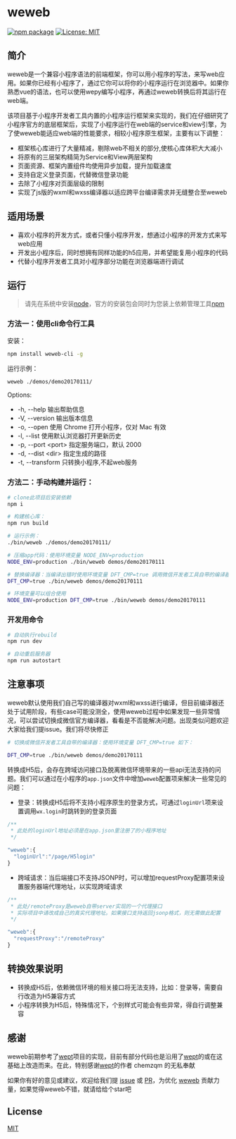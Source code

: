 # weweb

[![npm package](https://img.shields.io/npm/v/weweb-cli.svg)](https://www.npmjs.com/package/weweb-cli)
[![License: MIT](https://img.shields.io/badge/License-MIT-green.svg)](https://opensource.org/licenses/MIT)

## 简介

weweb是一个兼容小程序语法的前端框架，你可以用小程序的写法，来写web应用。如果你已经有小程序了，通过它你可以将你的小程序运行在浏览器中。如果你熟悉vue的语法，也可以使用wepy编写小程序，再通过weweb转换后将其运行在web端。

该项目基于小程序开发者工具内置的小程序运行框架来实现的，我们在仔细研究了小程序官方的底层框架后，实现了小程序运行在web端的service和view引擎，为了使weweb能适应web端的性能要求，相较小程序原生框架，主要有以下调整：
- 框架核心库进行了大量精减，剔除web不相关的部分,使核心库体积大大减小
- 将原有的三层架构精简为Service和View两层架构
- 页面资源、框架内置组件均使用异步加载，提升加载速度
- 支持自定义登录页面，代替微信登录功能
- 去除了小程序对页面层级的限制
- 实现了js版的wxml和wxss编译器以适应跨平台编译需求并无缝整合至weweb

## 适用场景
- 喜欢小程序的开发方式，或者只懂小程序开发，想通过小程序的开发方式来写web应用
- 开发出小程序后，同时想拥有同样功能的h5应用，并希望能复用小程序的代码
- 代替小程序开发者工具对小程序部分功能在浏览器端进行调试

## 运行
> 请先在系统中安装[node](https://nodejs.org/zh-cn/)，官方的安装包会同时为您装上依赖管理工具[npm](https://www.npmjs.com/)

### 方法一：使用cli命令行工具

安装：

```sh
npm install weweb-cli -g
```

运行示例：

```sh
weweb ./demos/demo20170111/
```

Options:

- -h, --help       输出帮助信息
- -V, --version    输出版本信息
- -o, --open       使用 Chrome 打开小程序，仅对 Mac 有效
- -l, --list       使用默认浏览器打开更新历史
- -p, --port \<port>   指定服务端口，默认 2000
- -d, --dist \<dir>   指定生成的路径
- -t, --transform  只转换小程序,不起web服务

### 方法二：手动构建并运行：

```sh
# clone此项目后安装依赖
npm i

# 构建核心库：
npm run build

# 运行示例：
./bin/weweb ./demos/demo20170111/

# 压缩app代码：使用环境变量 NODE_ENV=production
NODE_ENV=production ./bin/weweb demos/demo20170111

# 替换编译器：当编译出错时使用环境变量 DFT_CMP=true 调用微信开发者工具自带的编译器
DFT_CMP=true ./bin/weweb demos/demo20170111

# 环境变量可以组合使用
NODE_ENV=production DFT_CMP=true ./bin/weweb demos/demo20170111
```

### 开发用命令

```sh
# 自动执行rebuild
npm run dev

# 自动重启服务器
npm run autostart
```

## 注意事项


weweb默认使用我们自己写的编译器对wxml和wxss进行编译，但目前编译器还处于试用阶段，有些case可能没测全，使用weweb过程中如果发现一些异常情况，可以尝试切换成微信官方编译器，看看是不否能解决问题。出现类似问题欢迎大家给我们提issue。我们将尽快修正

```sh
# 切换成微信开发者工具自带的编译器：使用环境变量 DFT_CMP=true 如下：

DFT_CMP=true ./bin/weweb demos/demo20170111
```

转换成H5后，会存在跨域访问接口及脱离微信环境带来的一些api无法支持的问题。我们可以通过在小程序的`app.json`文件中增加`weweb`配置项来解决一些常见的问题：

- 登录：转换成H5后将不支持小程序原生的登录方式，可通过`loginUrl`项来设置调用`wx.login`时跳转到的登录页面

``` js
/**
 * 此处的loginUrl地址必须是在app.json里注册了的小程序地址
 */

"weweb":{
  "loginUrl":"/page/H5login"
}
```

- 跨域请求：当后端接口不支持JSONP时，可以增加requestProxy配置项来设置服务器端代理地址，以实现跨域请求

``` js
/**
 * 此处/remoteProxy是weweb自带server实现的一个代理接口
 * 实际项目中请改成自己的真实代理地址。如果接口支持返回jsonp格式，则无需做此配置
 */

"weweb":{
  "requestProxy":"/remoteProxy"
}
```

## 转换效果说明

- 转换成H5后，依赖微信环境的相关接口将无法支持，比如：登录等，需要自行改造为H5兼容方式
- 小程序转换为H5后，特殊情况下，个别样式可能会有些异常，得自行调整兼容

## 感谢

weweb前期参考了[wept]项目的实现，目前有部分代码也是沿用了[wept]的或在这基础上改造而来。在此，特别感谢[wept]的作者 chemzqm 的无私奉献

如果你有好的意见或建议，欢迎给我们提 [issue] 或 [PR]，为优化 [weweb] 贡献力量，如果觉得weweb不错，就请给给个star吧

## License

[MIT](http://opensource.org/licenses/MIT)

[微信小程序简易教程]: https://mp.weixin.qq.com/debug/wxadoc/dev/
[issue]: https://github.com/wdfe/weweb/issues/new
[PR]: https://github.com/wdfe/weweb/compare
[weweb]: https://github.com/wdfe/weweb
[wept]: https://chemzqm.github.io/wept/#/
